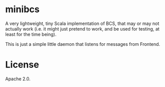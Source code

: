 # minibcs

A very lightweight, tiny Scala implementation of BCS, that may or may not
actually work (i.e. it might just pretend to work, and be used for testing,
at least for the time being).

This is just a simple little daemon that listens for messages from Frontend.

# License

Apache 2.0.
